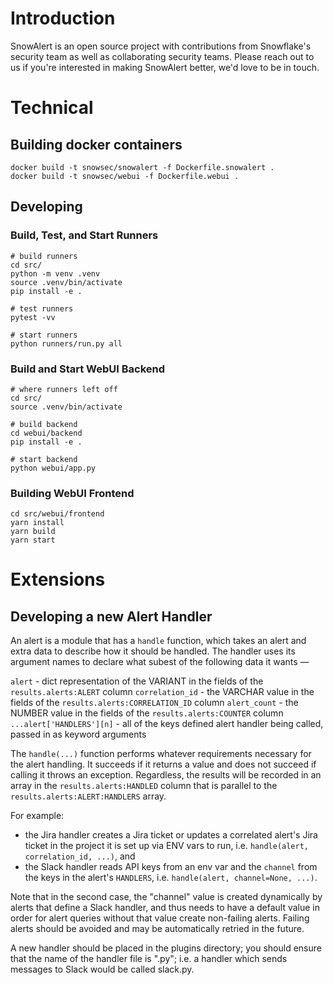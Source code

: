 # Introduction

SnowAlert is an open source project with contributions from Snowflake's security team as well as collaborating
security teams. Please reach out to us if you're interested in making SnowAlert better, we'd love to be in touch.

# Technical

## Building docker containers

~~~
docker build -t snowsec/snowalert -f Dockerfile.snowalert .
docker build -t snowsec/webui -f Dockerfile.webui .
~~~

## Developing


### Build, Test, and Start Runners

~~~
# build runners
cd src/
python -m venv .venv
source .venv/bin/activate
pip install -e .

# test runners
pytest -vv

# start runners
python runners/run.py all
~~~

### Build and Start WebUI Backend

~~~
# where runners left off
cd src/
source .venv/bin/activate

# build backend
cd webui/backend
pip install -e .

# start backend
python webui/app.py
~~~

### Building WebUI Frontend

~~~
cd src/webui/frontend
yarn install
yarn build
yarn start
~~~

# Extensions

## Developing a new Alert Handler

An alert is a module that has a `handle` function, which takes an alert and extra data to describe how it should be
handled. The handler uses its argument names to declare what subest of the following data it wants —

  `alert` - dict representation of the VARIANT in the fields of the `results.alerts:ALERT` column
  `correlation_id` - the VARCHAR value in the fields of the `results.alerts:CORRELATION_ID` column
  `alert_count` - the NUMBER value in the fields of the `results.alerts:COUNTER` column
  `...alert['HANDLERS'][n]` - all of the keys defined alert handler being called, passed in as keyword arguments

The `handle(...)` function performs whatever requirements necessary for the alert handling. It succeeds if it returns
a value and does not succeed if calling it throws an exception. Regardless, the results will be recorded in an array
in the `results.alerts:HANDLED` column that is parallel to the `results.alerts:ALERT:HANDLERS` array.

For example:

- the Jira handler creates a Jira ticket or updates a correlated alert's Jira ticket in the project it is set up via
ENV vars to run, i.e. `handle(alert, correlation_id, ...)`, and
- the Slack handler reads API keys from an env var and the `channel` from the keys in the alert's `HANDLERS`, i.e.
`handle(alert, channel=None, ...)`.

Note that in the second case, the "channel" value is created dynamically by alerts that define a Slack handler, and
thus needs to have a default value in order for alert queries without that value create non-failing alerts. Failing
alerts should be avoided and may be automatically retried in the future.



A new handler should be placed in the plugins directory; you should ensure that the name of the handler file is
"<service>.py"; i.e. a handler which sends messages to Slack would be called slack.py.
